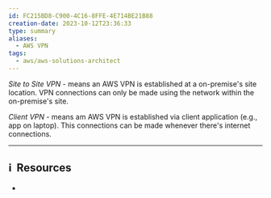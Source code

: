 ```yaml
---
id: FC215BD8-C900-4C16-8FFE-4E714BE21B88
creation-date: 2023-10-12T23:36:33
type: summary
aliases:
  - AWS VPN
tags:
  - aws/aws-solutions-architect
---
```


*Site to Site VPN* - means an AWS VPN is established at a on-premise's site location. VPN connections can only be made using the network within the on-premise's site. 

*Client VPN* - means am AWS VPN is established via client application (e.g., app on laptop). This connections can be made whenever there's internet connections. 




---
## ℹ️  Resources
- 